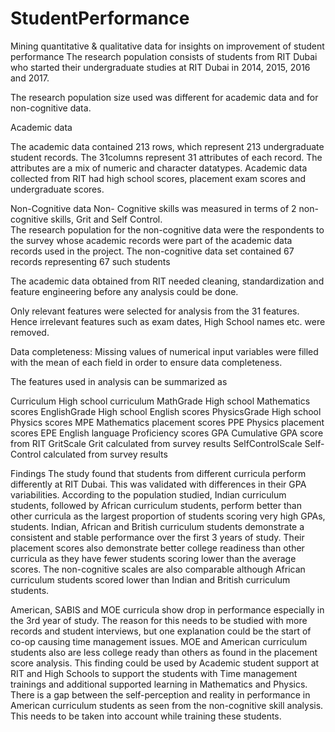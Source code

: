 # StudentPerformance
Mining quantitative &amp; qualitative data for insights on improvement of student performance
The research population consists of students from RIT Dubai who started their undergraduate studies at RIT Dubai in 2014, 2015, 2016 and 2017.  

The research population size used was different for academic data and for non-cognitive data. 

Academic data

The academic data contained 213 rows, which represent 213 undergraduate student records. 
The 31columns represent 31 attributes of each record. The attributes are a mix of numeric and character datatypes. 
Academic data collected from RIT had high school scores, placement exam scores and undergraduate scores. 

Non-Cognitive data 
Non- Cognitive skills was measured in terms of 2 non-cognitive skills, Grit and Self Control.  
The research population for the non-cognitive data were the respondents to the survey whose academic records were part of the academic data records used in the project. 
The non-cognitive data set contained 67 records representing 67 such students

The academic data obtained from RIT needed cleaning, standardization and feature engineering before any analysis could be done. 

Only relevant features were selected for analysis from the 31 features. Hence irrelevant features such as exam dates, High School names etc. were removed. 

Data completeness: Missing values of numerical input variables were filled with the mean of each field in order to ensure data completeness.

The features used in analysis can be summarized as

Curriculum	High school curriculum
MathGrade	High school Mathematics scores
EnglishGrade	High school English scores
PhysicsGrade	High school Physics scores
MPE	Mathematics placement scores
PPE	Physics placement scores
EPE	English language Proficiency scores
GPA	Cumulative GPA score from RIT
GritScale	Grit calculated from survey results
SelfControlScale	Self-Control calculated from survey results

Findings
The study found that students from different curricula perform differently at RIT Dubai. This was validated with differences in their GPA variabilities. According to the population studied, Indian curriculum students, followed by African curriculum students, perform better than other curricula as the largest proportion of students scoring very high GPAs, students. 
Indian, African and British curriculum students demonstrate a consistent and stable performance over the first 3 years of study. Their placement scores also demonstrate better college readiness than other curricula as they have fewer students scoring lower than the average scores. The non-cognitive scales are also comparable although African curriculum students scored lower than Indian and British curriculum students.

American, SABIS and MOE curricula show drop in performance especially in the 3rd year of study. The reason for this needs to be studied with more records and student interviews, but one explanation could be the start of co-op causing time management issues. MOE and American curriculum students also are less college ready than others as found in the placement score analysis. This finding could be used by Academic student support at RIT and High Schools to support the students with Time management trainings and additional supported learning in Mathematics and Physics. There is a gap between the self-perception and reality in performance in American curriculum students as seen from the non-cognitive skill analysis. This needs to be taken into account while training these students.



